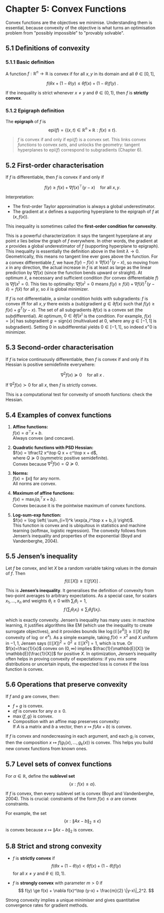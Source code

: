 # Chapter 5: Convex Functions

Convex functions are the objectives we minimise. Understanding them is essential, because convexity of the objective is what turns an optimisation problem from "possibly impossible" to "provably solvable".


## 5.1 Definitions of convexity

### 5.1.1 Basic definition
A function $f : \mathbb{R}^n \to \mathbb{R}$ is convex if for all $x,y$ in its domain and all $\theta \in [0,1]$,

$$
f(\theta x + (1-\theta) y)
\le
\theta f(x) + (1-\theta) f(y)~.
$$

If the inequality is strict whenever $x \ne y$ and $\theta \in (0,1)$, then $f$ is **strictly convex**.

### 5.1.2 Epigraph definition

The **epigraph** of $f$ is
$$
\mathrm{epi}(f) = \{ (x, t) \in \mathbb{R}^n \times \mathbb{R} : f(x) \le t \}.
$$

> $f$ is convex if and only if $\mathrm{epi}(f)$ is a convex set. This links convex *functions* to convex *sets*, and unlocks the geometry: tangent hyperplanes to $\mathrm{epi}(f)$ correspond to subgradients (Chapter 6).

## 5.2 First-order characterisation

If $f$ is differentiable, then $f$ is convex if and only if

$$
f(y) \ge f(x) + \nabla f(x)^\top (y - x)
\quad \text{for all } x,y.
$$

Interpretation:

- The first-order Taylor approximation is always a global underestimator.
- The gradient at $x$ defines a supporting hyperplane to the epigraph of $f$ at $(x, f(x))$.

This inequality is sometimes called the **first-order condition for convexity**.


This is a powerful characterization: it says the tangent hyperplane at any point $x$ lies below the graph of $f$ everywhere. In other words, the gradient at $x$ provides a global underestimator of $f$ (supporting hyperplane to epigraph). This inequality is essentially the definition above in the limit $\lambda\to0$. Geometrically, this means no tangent line ever goes above the function. For a convex differentiable $f$, we have $f(y) - f(x) \ge \nabla f(x)^T (y-x)$, so moving from $x$ in any direction, the actual increase in $f$ is at least as large as the linear prediction by $\nabla f(x)$ (since the function bends upward or straight). At optimum $\hat{x}$, a necessary and sufficient condition (for convex differentiable $f$) is $\nabla f(x^) = 0$. This ties to optimality: $\nabla f(x^)=0$ means $f(y)\ge f(\hat{x}) + \nabla f(\hat{x})^T (y-\hat{x}) = f(\hat{x})$ for all $y$, so $\hat{x}$ is global minimizer.

If $f$ is not differentiable, a similar condition holds with subgradients: $f$ is convex iff for all $x,y$ there exists a (sub)gradient $g \in \partial f(x)$ such that $f(y) \ge f(x) + g^T(y-x)$. The set of all subgradients $\partial f(x)$ is a convex set (the subdifferential). At optimum, $0 \in \partial f(x^)$ is the condition. For example, $f(x)=|x|$ has subgradient $g=\mathrm{sign}(x)$ (multivalued at 0, where any $g\in[-1,1]$ is subgradient). Setting $0$ in subdifferential yields $0\in[-1,1]$, so indeed $x^=0$ is minimizer.

## 5.3 Second-order characterisation

If $f$ is twice continuously differentiable, then $f$ is convex if and only if its Hessian is positive semidefinite everywhere:

$$
\nabla^2 f(x) \succeq 0
\quad \text{for all } x~.
$$

If $\nabla^2 f(x) \succ 0$ for all $x$, then $f$ is strictly convex.

This is a computational test for convexity of smooth functions: check the Hessian.


## 5.4 Examples of convex functions

1. **Affine functions:**  
   $f(x) = a^\top x + b$.  
   Always convex (and concave).

2. **Quadratic functions with PSD Hessian:**  
   $f(x) = \tfrac12 x^\top Q x + c^\top x + d$,  
   where $Q \succeq 0$ (symmetric positive semidefinite).  
   Convex because $\nabla^2 f(x) = Q \succeq 0$.

3. **Norms:**  
   $f(x) = \|x\|$ for any norm.  
   All norms are convex.

4. **Maximum of affine functions:**  
   $f(x) = \max_i (a_i^\top x + b_i)$.  
   Convex because it is the pointwise maximum of convex functions.

5. **Log-sum-exp function:**  
   $f(x) = \log \left( \sum_{i=1}^k \exp(a_i^\top x + b_i) \right)$.  
   This function is convex and is ubiquitous in statistics and machine learning (softmax, logistic regression). The convexity follows from Jensen’s inequality and properties of the exponential (Boyd and Vandenberghe, 2004).

## 5.5 Jensen’s inequality

Let $f$ be convex, and let $X$ be a random variable taking values in the domain of $f$. Then
$$
f(\mathbb{E}[X]) \le \mathbb{E}[f(X)]~.
$$

This is **Jensen’s inequality**. It generalises the definition of convexity from two-point averages to arbitrary expectations. As a special case, for scalars $x_1,\dots,x_n$ and weights $\theta_i \ge 0$ with $\sum_i \theta_i = 1$,
$$
f\!\left(\sum_i \theta_i x_i\right)
\le
\sum_i \theta_i f(x_i).
$$



which is exactly convexity. Jensen’s inequality has many uses: in machine learning, it justifies algorithms like EM (which use the inequality to create surrogate objectives), and it provides bounds like $\log(\mathbb{E}[e^X]) \ge \mathbb{E}[X]$ (by convexity of $\log$ or $e^x$). As a simple example, taking $f(x)=x^2$ and $X$ uniform in ${-1,1}$, Jensen says $(\mathbb{E}[X])^2 = 0^2 \le \mathbb{E}[X^2] = 1$, which is true. Or $f(x)=\frac{1}{x}$ convex on $(0,\infty)$ implies $\frac{1}{\mathbb{E}[X]} \le \mathbb{E}[\frac{1}{X}]$ for positive $X$. In optimization, Jensen’s inequality often helps in proving convexity of expectations: if you mix some distributions or uncertain inputs, the expected loss is convex if the loss function is convex.

## 5.6 Operations that preserve convexity

If $f$ and $g$ are convex, then:

- $f + g$ is convex.
- $\alpha f$ is convex for any $\alpha \ge 0$.
- $\max\{f,g\}$ is convex.
- Composition with an affine map preserves convexity:  
  If $A$ is a matrix and $b$ a vector, then $x \mapsto f(Ax + b)$ is convex.

If $f$ is convex and nondecreasing in each argument, and each $g_i$ is convex, then the composition $x \mapsto f(g_1(x), \dots, g_k(x))$ is convex. This helps you build new convex functions from known ones.

## 5.7 Level sets of convex functions

For $\alpha \in \mathbb{R}$, define the **sublevel set**
$$
\{ x : f(x) \le \alpha \}.
$$

If $f$ is convex, then every sublevel set is convex (Boyd and Vandenberghe, 2004). This is crucial: constraints of the form $f(x) \le \alpha$ are convex constraints.

For example, the set
$$
\{ x : \|Ax - b\|_2 \le \epsilon \}
$$
is convex because $x \mapsto \|Ax-b\|_2$ is convex.

## 5.8 Strict and strong convexity

- $f$ is **strictly convex** if
$$
f(\theta x + (1-\theta) y) < \theta f(x) + (1-\theta) f(y)
$$
for all $x \ne y$ and $\theta \in (0,1)$.

- $f$ is **strongly convex** with parameter $m>0$ if
$$
f(y) \ge f(x) + \nabla f(x)^\top (y-x) + \frac{m}{2} \|y-x\|_2^2.
$$

Strong convexity implies a unique minimiser and gives quantitative convergence rates for gradient methods.

